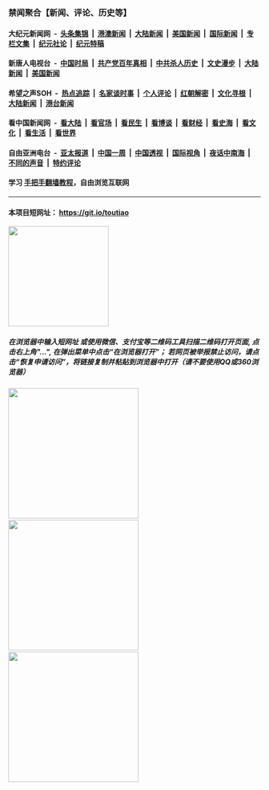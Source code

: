 ### 禁闻聚合【新闻、评论、历史等】

#### 大纪元新闻网 &nbsp;-&nbsp; [头条集锦](indexes/E头条集锦.md?t=03090932) &nbsp;|&nbsp; [港澳新闻](indexes/E港澳新闻.md?t=03090932)  &nbsp;|&nbsp; [大陆新闻](indexes/E大陆新闻.md?t=03090932) &nbsp;|&nbsp; [美国新闻](indexes/E美国新闻.md?t=03090932) &nbsp;|&nbsp; [国际新闻](indexes/E国际新闻.md?t=03090932) &nbsp;|&nbsp; [专栏文集](indexes/E专栏文集.md?t=03090932) &nbsp;|&nbsp; [纪元社论](indexes/E纪元社论.md?t=03090932) &nbsp;|&nbsp; [纪元特稿](indexes/E纪元特稿.md?t=03090932) 

#### 新唐人电视台 &nbsp;-&nbsp; [中国时局](indexes/N中国时局.md?t=03090932) &nbsp;|&nbsp; [共产党百年真相](indexes/N共产党百年真相.md?t=03090932) &nbsp;|&nbsp; [中共杀人历史](indexes/N中共杀人历史.md?t=03090932) &nbsp;|&nbsp; [文史漫步](indexes/N文史漫步.md?t=03090932) &nbsp;|&nbsp; [大陆新闻](indexes/N大陆新闻.md?t=03090932) &nbsp;|&nbsp; [美国新闻](indexes/N美国新闻.md?t=03090932)

#### 希望之声SOH &nbsp;-&nbsp; [热点追踪](indexes/H热点追踪.md?t=03090932) &nbsp;|&nbsp; [名家谈时事](indexes/H名家谈时事.md?t=03090932) &nbsp;|&nbsp; [个人评论](indexes/H个人评论.md?t=03090932)  &nbsp;|&nbsp; [红朝解密](indexes/H红朝解密.md?t=03090932) &nbsp;|&nbsp; [文化寻根](indexes/H文化寻根.md?t=03090932) &nbsp;|&nbsp; [大陆新闻](indexes/H大陆新闻.md?t=03090932) &nbsp;|&nbsp; [港台新闻](indexes/H港台新闻.md?t=03090932)

#### 看中国新闻网 &nbsp;-&nbsp; [看大陆](indexes/S看大陆.md?t=03090932) &nbsp;|&nbsp; [看官场](indexes/S看官场.md?t=03090932) &nbsp;|&nbsp; [看民生](indexes/S看民生.md?t=03090932)  &nbsp;|&nbsp; [看博谈](indexes/S看博谈.md?t=03090932) &nbsp;|&nbsp; [看财经](indexes/S看财经.md?t=03090932) &nbsp;|&nbsp; [看史海](indexes/S看史海.md?t=03090932) &nbsp;|&nbsp; [看文化](indexes/S看文化.md?t=03090932) &nbsp;|&nbsp; [看生活](indexes/S看生活.md?t=03090932) &nbsp;|&nbsp; [看世界](indexes/S看世界.md?t=03090932)

#### 自由亚洲电台 &nbsp;-&nbsp; [亚太报道](indexes/R亚太报道.md?t=03090932) &nbsp;|&nbsp; [中国一周](indexes/R中国一周.md?t=03090932) &nbsp;|&nbsp; [中国透视](indexes/R中国透视.md?t=03090932)  &nbsp;|&nbsp; [国际视角](indexes/R国际视角.md?t=03090932) &nbsp;|&nbsp; [夜话中南海](indexes/R夜话中南海.md?t=03090932) &nbsp;|&nbsp; [不同的声音](indexes/R不同的声音.md?t=03090932) &nbsp;|&nbsp; [特约评论](indexes/R特约评论.md?t=03090932)

#### 学习 [手把手翻墙教程](https://github.com/gfw-breaker/guides/wiki)，自由浏览互联网

----

#### 本项目短网址： https://git.io/toutiao
<img src="https://raw.githubusercontent.com/gfw-breaker/banned-news/master/scripts/img/qr.png" width="200px"/>  

##### 在浏览器中输入短网址 或使用微信、支付宝等二维码工具扫描二维码打开页面, 点击右上角"...", 在弹出菜单中点击“在浏览器打开”； 若网页被举报禁止访问，请点击“恢复申请访问”，将链接复制并粘贴到浏览器中打开（请不要使用QQ或360浏览器）

<img src="https://raw.githubusercontent.com/gfw-breaker/banned-news/master/scripts/img/1.png" width="260px"/> &nbsp; <img src="https://raw.githubusercontent.com/gfw-breaker/banned-news/master/scripts/img/2.png" width="260px"/> &nbsp; <img src="https://raw.githubusercontent.com/gfw-breaker/banned-news/master/scripts/img/3.png" width="260px"/>

